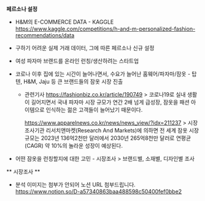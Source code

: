 **페르소나 설정**

- H&M의 E-COMMERCE DATA - KAGGLE
       https://www.kaggle.com/competitions/h-and-m-personalized-fashion-recommendations/data
- 구하기 어려운 실제 거래 데이터, 그에 따른 페르소나 신규 설정
   
- 여성 파자마 브랜드를 온라인 런칭/생산하려는 스타트업
- 코로나 이후 집에 있는 시간이 늘어나면서, 수요가 늘어난 홈웨어/파자마/잠옷
      - 탑텐, H&M, Jaju 등 큰 브랜드들의 잠옷 시장 진출
  * 관련기사 
      https://fashionbiz.co.kr/article/190749
        > 코로나19로 실내 생활이 길어지면서 국내 파자마 시장 규모가 연간 2배 넘게 급성장, 잠옷을 패션 아이템으로 인식하는 젊은 고객들이 늘어났기 때문이다.
    
      https://www.apparelnews.co.kr/news/news_view/?idx=211237
         > 시장조사기관 리서치앤마켓(Research And Markets)에 의하면 전 세계 잠옷 시장 규모는 2023년 136억2천만 달러에서 2030년 265억8천만 달러로 연평균(CAGR) 약 10%의 놀라운 성장이 예상된다.

- 어떤 잠옷을 런칭할지에 대한 고민
      - 시장조사 > 브랜드별, 소재별, 디자인별 조사


** 시장조사 **
* 분석 이미지는 첨부가 안되어 노션 URL 첨부드립니다. https://www.notion.so/D-a57340863baa488598c50400fef0bbe2






  
